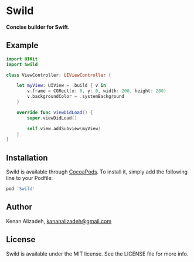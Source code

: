 # Swild
**Concise builder for Swift.**

## Example

```swift
import UIKit
import Swild

class ViewController: UIViewController {

    let myView: UIView = .build { v in
        v.frame = CGRect(x: 0, y: 0, width: 200, height: 200)
        v.backgroundColor = .systemBackground
    }

    override func viewDidLoad() {
        super.viewDidLoad()

        self.view.addSubview(myView)
    }
}
```

## Installation

Swild is available through [CocoaPods](https://cocoapods.org). To install
it, simply add the following line to your Podfile:

```ruby
pod 'Swild'
```

## Author

Kenan Alizadeh, kananalizadeh@gmail.com

## License

Swild is available under the MIT license. See the LICENSE file for more info.
